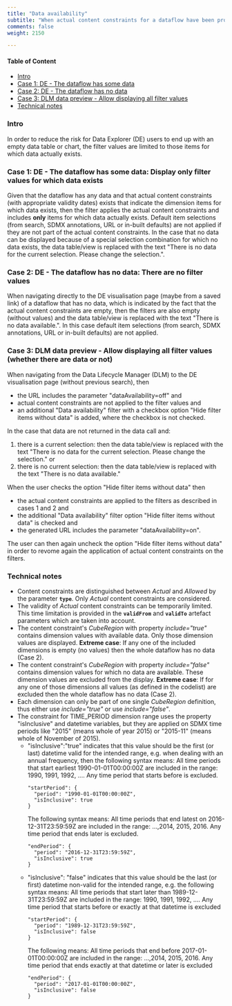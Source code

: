 ```yaml
---
title: "Data availability"
subtitle: "When actual content constraints for a dataflow have been provided/generated, then restrict the filter content to those dimensions items for which any data is available"
comments: false
weight: 2150

---
```


#### Table of Content
- [Intro](#intro)
- [Case 1: DE - The dataflow has some data](#case-1-de-the-dataflow-has-some-data-display-only-filter-values-for-which-data-exists)
- [Case 2: DE - The dataflow has no data](#case-2-de-the-dataflow-has-no-data-there-are-no-filter-values)
- [Case 3: DLM data preview - Allow displaying all filter values](#case-3-dlm-data-preview-allow-displaying-all-filter-values-whether-there-are-data-or-not)
- [Technical notes](#technical-notes)

### Intro
In order to reduce the risk for Data Explorer (DE) users to end up with an empty data table or chart, the filter values are limited to those items for which data actually exists.

### Case 1: DE - The dataflow has some data: Display only filter values for which data exists
Given that the dataflow has any data and that actual content constraints (with appropriate validity dates) exists that indicate the dimension items for which data exists, then the filter applies the actual content constraints and includes **only** items for which data actually exists.
Default item selections (from search, SDMX annotations, URL or in-built defaults) are not applied if they are not part of the actual content constraints. In the case that no data can be displayed because of a special selection combination for which no data exists, the data table/view is replaced with the text "There is no data for the current selection. Please change the selection.".  

### Case 2: DE - The dataflow has no data: There are no filter values
When navigating directly to the DE visualisation page (maybe from a saved link) of a dataflow that has no data, which is indicated by the fact that the actual content constraints are empty, then the filters are also empty (without values) and the data table/view is replaced with the text "There is no data available.". In this case default item selections (from search, SDMX annotations, URL or in-built defaults) are not applied.

### Case 3: DLM data preview - Allow displaying all filter values (whether there are data or not)
When navigating from the Data Lifecycle Manager (DLM) to the DE visualisation page (without previous search), then  
- the URL includes the parameter "dataAvailability=off" and 
- actual content constraints are not applied to the filter values and
- an additional "Data availability" filter with a checkbox option "Hide filter items without data" is added, where the checkbox is not checked.

In the case that data are not returned in the data call and:  
1) there is a current selection: then the data table/view is replaced with the text "There is no data for the current selection. Please change the selection." or  
2) there is no current selection: then the data table/view is replaced with the text "There is no data available."

When the user checks the option "Hide filter items without data" then 
- the actual content constraints are applied to the filters as described in cases 1 and 2 and
- the additional "Data availability" filter option "Hide filter items without data" is checked and
- the generated URL includes the parameter "dataAvailability=on".

The user can then again uncheck the option "Hide filter items without data" in order to revome again the application of actual content constraints on the filters.

### Technical notes
- Content constraints are distinguished between *Actual* and *Allowed* by the parameter **`type`**. Only *Actual* content constraints are considered.
- The validity of *Actual* content constraints can be temporarily limited. This time limitation is provided in the **`validFrom`** and **`validTo`** artefact parameters which are taken into account.  
- The content constraint's *CubeRegion* with property *include="true"* contains dimension values with available data. Only those dimension values are displayed. **Extreme case**: If any one of the included dimensions is empty (no values) then the whole dataflow has no data (Case 2).
- The content constraint's *CubeRegion* with property *include="false"* contains dimension values for which no data are available. These dimension values are excluded from the display. **Extreme case**: If for any one of those dimensions all values (as defined in the codelist) are excluded then the whole dataflow has no data (Case 2).
- Each dimension can only be part of one single *CubeRegion* definition, thus either use *include="true"* or use *include="false"*.  
- The constraint for TIME_PERIOD dimension range uses the property "isInclusive" and datetime variables, but they are applied on SDMX time periods like "2015" (means whole of year 2015) or "2015-11" (means whole of November of 2015).
  * "isInclusive":"true" indicates that this value should be the first (or last) datetime valid for the intended range, e.g. when dealing with an annual frequency, then the following syntax means: All time periods that start earliest 1990-01-01T00:00:00Z are included in the range: 1990, 1991, 1992, .... Any time period that starts before is excluded.
    ```
    "startPeriod": {
      "period": "1990-01-01T00:00:00Z",
      "isInclusive": true
    }
    ```
    The following syntax  means: All time periods that end latest on 2016-12-31T23:59:59Z are included in the range: ...,2014, 2015, 2016. Any time period that ends later is excluded.  
    ```
    "endPeriod": {
      "period": "2016-12-31T23:59:59Z",
      "isInclusive": true
    }
    ```
  * "isInclusive": "false" indicates that this value should be the last (or first) datetime non-valid for the intended range, e.g. the following syntax means: All time periods that start later than 1989-12-31T23:59:59Z are included in the range: 1990, 1991, 1992, .... Any time period that starts before or exactly at that datetime is excluded
    ```
    "startPeriod": {
      "period": "1989-12-31T23:59:59Z",
      "isInclusive": false
    }
    ```
    The following means: All time periods that end before 2017-01-01T00:00:00Z are included in the range: ...,2014, 2015, 2016. Any time period that ends exactly at that datetime or later is excluded
    ```
    "endPeriod": {
      "period": "2017-01-01T00:00:00Z",
      "isInclusive": false
    }
    ```
 
